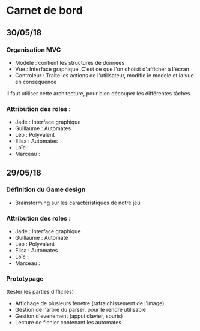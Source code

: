# Carnet de bord

## 30/05/18

### Organisation MVC

* Modele : contient les structures de données
* Vue : Interface graphique. C'est ce que l'on choisit d'afficher à l'écran
* Controleur : Traite les actions de l'utilisateur, modifie le modele et la vue en conséquence

Il faut utiliser cette architecture, pour bien découper les différentes tâches.

### Attribution des roles :
* Jade : Interface graphique
* Guillaume : Automates
* Léo : Polyvalent
* Elisa : Automates
* Loïc : 
* Marceau :


## 29/05/18

### Définition du Game design
* Brainstorming sur les caractéristiques de notre jeu

### Attribution des roles :
* Jade : Interface graphique
* Guillaume : Automate
* Léo : Polyvalent
* Elisa : Automates
* Loïc : 
* Marceau : 

### Prototypage
(tester les parties difficiles)

* Affichage de plusieurs fenetre (rafraichissement de l'image)
* Gestion de l'arbre du parser, pour le rendre utilisable
* Gestion d'evenement (appui clavier, souris)
* Lecture de fichier contenant les automates

